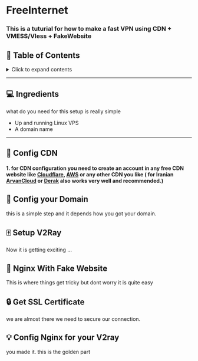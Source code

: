 # FreeInternet
### This is a tuturial for how to make a fast VPN using CDN + VMESS/Vless + FakeWebsite

## :book: Table of Contents
<details>
<summary></strong>Click to expand contents</strong></summary>


* [Ingredients](#Ingredients)
* [Config CDN](#CDN)
* [Config your Domain](#Domain)
* [Setup V2ray Server](#V2ray)
* [Nginx With Fake Website](#Website)
* [Get SSL Certificate](#Certificate)
* [Config Nginx for your V2ray](#nginx-V2ray)

</details>

------

## <a name="Ingredients"></a>:computer: Ingredients
what do you need for this setup is really simple 

* Up and running Linux VPS   
* A domain name

------

## <a name="CDN"></a>:rocket: Config CDN
#### 1. for CDN configuration you need to create an account in any free CDN website like [Cloudflare](https://dash.cloudflare.com), [AWS](https://portal.aws.amazon.com/) or any other CDN you like ( for Iranian [ArvanCloud](https://www.arvancloud.ir/en/products/cdn) or [Derak](https://derak.cloud/) also works very well and recommended.)



## <a name="Domain"></a>:satellite: Config your Domain
this is a simple step and it depends how you got your domain.

## <a name="V2ray"></a>:mahjong: Setup V2Ray 
Now it is getting exciting ...

## <a name="Website"></a>:ghost: Nginx With Fake Website 
This is where things get tricky but dont worry it is quite easy

## <a name="Certificate"></a>:lock: Get SSL Certificate
we are almost there we need to secure our connection.

## <a name="Certificate"></a>:bulb: Config Nginx for your V2ray
you made it. this is the golden part
